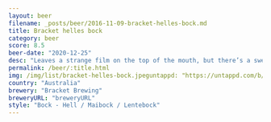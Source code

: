 ```yaml
---
layout: beer
filename: _posts/beer/2016-11-09-bracket-helles-bock.md
title: Bracket helles bock
category: beer
score: 8.5
beer-date: "2020-12-25"
desc: "Leaves a strange film on the top of the mouth, but there’s a sweetness that lingers and brings you back in. The kind of beer you finish before you know it"
permalink: /beer/:title.html
img: /img/list/bracket-helles-bock.jpeguntappd: "https://untappd.com/b/bracket-brewing-helles-bock/3938047"
country: "Australia"
brewery: "Bracket Brewing"
breweryURL: "breweryURL"
style: "Bock - Hell / Maibock / Lentebock"
---
```

